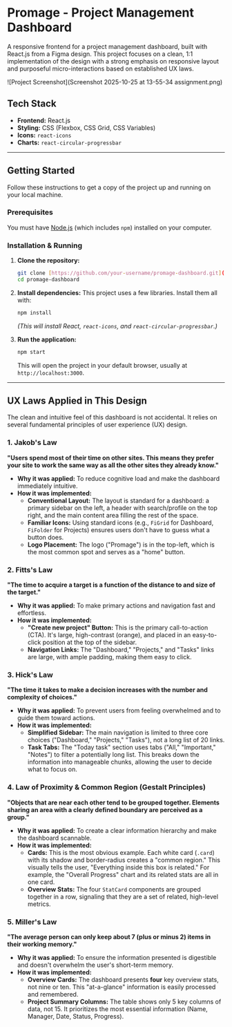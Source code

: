 # Promage - Project Management Dashboard

A responsive frontend for a project management dashboard, built with React.js from a Figma design. This project focuses on a clean, 1:1 implementation of the design with a strong emphasis on responsive layout and purposeful micro-interactions based on established UX laws.

![Project Screenshot](Screenshot 2025-10-25 at 13-55-34 assignment.png)

## Tech Stack

* **Frontend:** React.js
* **Styling:** CSS (Flexbox, CSS Grid, CSS Variables)
* **Icons:** `react-icons`
* **Charts:** `react-circular-progressbar`

---

## Getting Started

Follow these instructions to get a copy of the project up and running on your local machine.

### Prerequisites

You must have [Node.js](https://nodejs.org/) (which includes `npm`) installed on your computer.

### Installation & Running

1.  **Clone the repository:**
    ```bash
    git clone [https://github.com/your-username/promage-dashboard.git](https://github.com/your-username/promage-dashboard.git)
    cd promage-dashboard
    ```

2.  **Install dependencies:**
    This project uses a few libraries. Install them all with:
    ```bash
    npm install
    ```
    *(This will install React, `react-icons`, and `react-circular-progressbar`.)*

3.  **Run the application:**
    ```bash
    npm start
    ```
    This will open the project in your default browser, usually at `http://localhost:3000`.

---

## UX Laws Applied in This Design

The clean and intuitive feel of this dashboard is not accidental. It relies on several fundamental principles of user experience (UX) design.

### 1. Jakob's Law
**"Users spend most of their time on other sites. This means they prefer your site to work the same way as all the other sites they already know."**

* **Why it was applied:** To reduce cognitive load and make the dashboard immediately intuitive.
* **How it was implemented:**
    * **Conventional Layout:** The layout is standard for a dashboard: a primary sidebar on the left, a header with search/profile on the top right, and the main content area filling the rest of the space.
    * **Familiar Icons:** Using standard icons (e.g., `FiGrid` for Dashboard, `FiFolder` for Projects) ensures users don't have to guess what a button does.
    * **Logo Placement:** The logo ("Promage") is in the top-left, which is the most common spot and serves as a "home" button.

### 2. Fitts's Law
**"The time to acquire a target is a function of the distance to and size of the target."**

* **Why it was applied:** To make primary actions and navigation fast and effortless.
* **How it was implemented:**
    * **"Create new project" Button:** This is the primary call-to-action (CTA). It's large, high-contrast (orange), and placed in an easy-to-click position at the top of the sidebar.
    * **Navigation Links:** The "Dashboard," "Projects," and "Tasks" links are large, with ample padding, making them easy to click.

### 3. Hick's Law
**"The time it takes to make a decision increases with the number and complexity of choices."**

* **Why it was applied:** To prevent users from feeling overwhelmed and to guide them toward actions.
* **How it was implemented:**
    * **Simplified Sidebar:** The main navigation is limited to three core choices ("Dashboard," "Projects," "Tasks"), not a long list of 20 links.
    * **Task Tabs:** The "Today task" section uses tabs ("All," "Important," "Notes") to filter a potentially long list. This breaks down the information into manageable chunks, allowing the user to decide what to focus on.

### 4. Law of Proximity & Common Region (Gestalt Principles)
**"Objects that are near each other tend to be grouped together. Elements sharing an area with a clearly defined boundary are perceived as a group."**

* **Why it was applied:** To create a clear information hierarchy and make the dashboard scannable.
* **How it was implemented:**
    * **Cards:** This is the most obvious example. Each white card (`.card`) with its shadow and border-radius creates a "common region." This visually tells the user, "Everything inside this box is related." For example, the "Overall Progress" chart and its related stats are all in one card.
    * **Overview Stats:** The four `StatCard` components are grouped together in a row, signaling that they are a set of related, high-level metrics.

### 5. Miller's Law
**"The average person can only keep about 7 (plus or minus 2) items in their working memory."**

* **Why it was applied:** To ensure the information presented is digestible and doesn't overwhelm the user's short-term memory.
* **How it was implemented:**
    * **Overview Cards:** The dashboard presents **four** key overview stats, not nine or ten. This "at-a-glance" information is easily processed and remembered.
    * **Project Summary Columns:** The table shows only 5 key columns of data, not 15. It prioritizes the most essential information (Name, Manager, Date, Status, Progress).